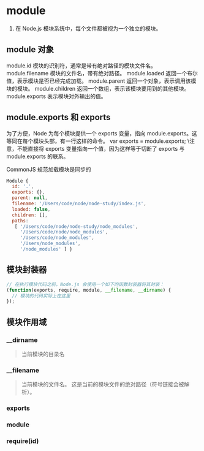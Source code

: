 # module

1. 在 Node.js 模块系统中，每个文件都被视为一个独立的模块。

## module 对象

module.id 模块的识别符，通常是带有绝对路径的模块文件名。 module.filename 模块的文件名，带有绝对路径。 module.loaded 返回一个布尔值，表示模块是否已经完成加载。 module.parent 返回一个对象，表示调用该模块的模块。 module.children 返回一个数组，表示该模块要用到的其他模块。 module.exports 表示模块对外输出的值。

## module.exports 和 exports

为了方便，Node 为每个模块提供一个 exports 变量，指向 module.exports。这等同在每个模块头部，有一行这样的命令。 var exports = module.exports; \注意，不能直接将 exports 变量指向一个值，因为这样等于切断了 exports 与 module.exports 的联系。

CommonJS 规范加载模块是同步的

```js
Module {
  id: '.',
  exports: {},
  parent: null,
  filename: '/Users/code/node/node-study/index.js',
  loaded: false,
  children: [],
  paths:
   [ '/Users/code/node/node-study/node_modules',
     '/Users/code/node/node_modules',
     '/Users/code/node_modules',
     '/Users/node_modules',
     '/node_modules' ] }
```

## 模块封装器

```js
// 在执行模块代码之前，Node.js 会使用一个如下的函数封装器将其封装：
(function(exports, require, module, __filename, __dirname) {
  // 模块的代码实际上在这里
});
```

## 模块作用域

### \_\_dirname

> 当前模块的目录名

### \_\_filename

> 当前模块的文件名。 这是当前的模块文件的绝对路径（符号链接会被解析）。

### exports

### module

### require(id)
